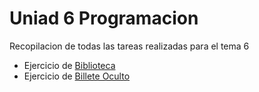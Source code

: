 # Uniad 6 Programacion

Recopilacion de todas las tareas realizadas para el tema 6


* Ejercicio de [Biblioteca](src/biblioteca)
* Ejercicio de [Billete Oculto](src/billeteoculto)

